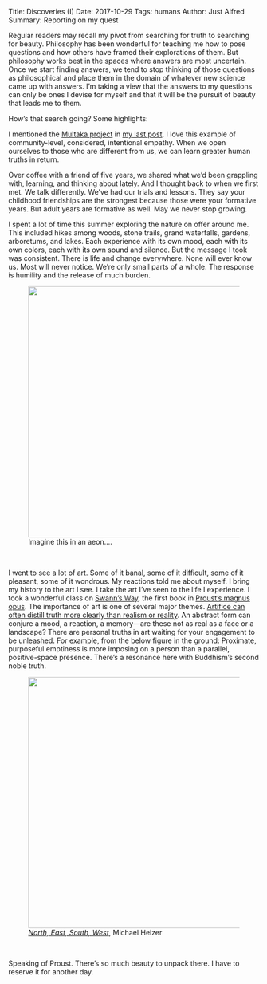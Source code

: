 Title: Discoveries (I)
Date: 2017-10-29
Tags: humans
Author: Just Alfred
Summary: Reporting on my quest

Regular readers may recall my pivot from searching for truth to searching for beauty.
Philosophy has been wonderful for teaching me how to pose questions
and how others have framed their explorations of them.
But philosophy works best in the spaces where answers are most uncertain.
Once we start finding answers,
we tend to stop thinking of those questions as philosophical
and place them in the domain of whatever new science came up with answers.
I’m taking a view that the answers to my questions can only be ones I devise for myself
and that it will be the pursuit of beauty that leads me to them.

How’s that search going? Some highlights:

I mentioned the [Multaka project](http://www.smb.museum/en/museums-institutions/museum-fuer-islamische-kunst/collection-research/research-cooperation/multaka.html)
in [my last post]({filename}empathy.md).
I love this example of community-level, considered, intentional empathy.
When we open ourselves to those who are different from us, we can learn greater human truths in return.

Over coffee with a friend of five years,
we shared what we’d been grappling with, learning, and thinking about lately.
And I thought back to when we first met.
We talk differently.
We’ve had our trials and lessons.
They say your childhood friendships are the strongest because those were your formative years.
But adult years are formative as well.
May we never stop growing.

I spent a lot of time this summer exploring the nature on offer around me.
This included hikes among woods, stone trails, grand waterfalls, gardens, arboretums, and lakes.
Each experience with its own mood, each with its own colors, each with its own sound and silence.
But the message I took was consistent.
There is life and change everywhere.
None will ever know us. Most will never notice. We’re only small parts of a whole.
The response is humility and the release of much burden.

<figure>
  <a href="{filename}../images/falls.jpg">
    <img src="{filename}../images/falls.jpg" width="504">
  </a>
  <figcaption>Imagine this in an aeon....</figcaption>
</figure>
<br>

I went to see a lot of art.
Some of it banal, some of it difficult, some of it pleasant, some of it wondrous.
My reactions told me about myself.
I bring my history to the art I see. I take the art I’ve seen to the life I experience.
I took a wonderful class on [Swann’s Way](https://www.goodreads.com/book/show/12749.Swann_s_Way),
the first book in [Proust’s magnus opus](https://en.wikipedia.org/wiki/In_Search_of_Lost_Time).
The importance of art is one of several major themes.
[Artifice can often distill truth more clearly than realism or reality](https://quamproxime.com/2017/03/04/artifice-as-realism/).
An abstract form can conjure a mood, a reaction, a memory—are these not as real as a face or a landscape?
There are personal truths in art waiting for your engagement to be unleashed.
For example, from the below figure in the ground:
Proximate, purposeful emptiness is more imposing on a person than a parallel, positive-space presence.
There’s a resonance here with Buddhism’s second noble truth.

<figure>
  <a href="{filename}../images/michael_heizer.jpg">
    <img src="{filename}../images/michael_heizer.jpg" width="504">
  </a>
  <figcaption><a href="https://www.diaart.org/collection/collection/heizer-michael-north-east-south-west-19672002-2003-174-1-4"><i>North, East, South, West</i></a>, Michael Heizer</figcaption>
</figure>
<br>

Speaking of Proust.
There’s so much beauty to unpack there.
I have to reserve it for another day.
